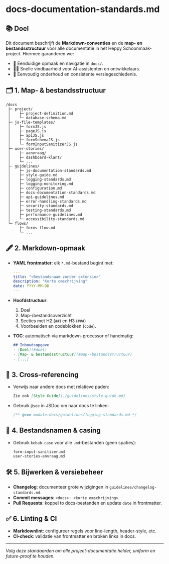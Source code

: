 # docs-documentation-standards.md

## 📚 Doel

Dit document beschrijft de **Markdown-conventies** en de **map- en bestandsstructuur** voor alle documentatie in het Heppy Schoonmaak-project. Hiermee garanderen we:

* 📑 Eenduidige opmaak en navigatie in `docs/`.
* 🕵️‍♂️ Snelle vindbaarheid voor AI-assistenten en ontwikkelaars.
* 🔄 Eenvoudig onderhoud en consistente versiegeschiedenis.

## 🗂️ 1. Map- & bestandsstructuur

```plaintext
/docs
 ├─ project/
 │    ├─ project-definition.md
 │    └─ database-schema.md
 ├─ js-file-templates/
 │    ├─ formJS.js
 │    ├─ pageJS.js
 │    ├─ apiJS.js
 │    ├─ formSchemaJS.js
 │    └─ formInputSanitizerJS.js
 ├─ user-stories/
 │    ├─ aanvraag/
 │    ├─ dashboard-klant/
 │    └─ ...
 ├─ guidelines/
 │    ├─ js-documentation-standards.md
 │    ├─ style-guide.md
 │    ├─ logging-standards.md
 │    ├─ logging-monitoring.md
 │    ├─ configuration.md
 │    ├─ docs-documentation-standards.md
 │    ├─ api-guidelines.md
 │    ├─ error-handling-standards.md
 │    ├─ security-standards.md
 │    ├─ testing-standards.md
 │    ├─ performance-guidelines.md
 │    └─ accessibility-standards.md
 └─ flows/
      ├─ forms-flow.md
      └─ ...
```

## 🖋️ 2. Markdown-opmaak

* **YAML frontmatter**: elk `*.md`-bestand begint met:

  ```yaml
  ---
  title: "<Bestandsnaam zonder extensie>"
  description: "Korte omschrijving"
  date: YYYY-MM-DD
  ---
  ```
* **Hoofdstructuur**:

  1. Doel
  2. Map-/bestandsoverzicht
  3. Secties met H2 (`##`) en H3 (`###`)
  4. Voorbeelden en codeblokken (`code`).
* **TOC**: automatisch via markdown-processor of handmatig:

  ```md
  ## Inhoudsopgave
  - [Doel](#doel)
  - [Map- & bestandsstructuur](#map--bestandsstructuur)
  - [...]
  ```

## 🔗 3. Cross-referencing

* Verwijs naar andere docs met relatieve paden:

  ```md
  Zie ook [Style Guide](./guidelines/style-guide.md)
  ```
* Gebruik `@see` in JSDoc om naar docs te linken:

  ```js
  /** @see module:docs/guidelines/logging-standards.md */
  ```

## 📐 4. Bestandsnamen & casing

* Gebruik `kebab-case` voor alle `.md`-bestanden (geen spaties):

  ```text
  form-input-sanitizer.md
  user-stories-anvraag.md
  ```

## 🛠️ 5. Bijwerken & versiebeheer

* **Changelog**: documenteer grote wijzigingen in `guidelines/changelog-standards.md`.
* **Commit messages**: `<docs>: <korte omschrijving>`.
* **Pull Requests**: koppel to docs-bestanden en update `date` in frontmatter.

## ✅ 6. Linting & CI

* **Markdownlint**: configureer regels voor line-length, header-style, etc.
* **CI-check**: validatie van frontmatter en broken links in docs.

---

*Volg deze standaarden om alle project-documentatie helder, uniform en future-proof te houden.*
